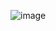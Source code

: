 ![image](https://user-images.githubusercontent.com/40704890/151688087-983487b4-e00e-479b-bb9d-62ca240eff63.png)


<!-- <div align="center">
<img src="https://user-images.githubusercontent.com/40704890/151688087-983487b4-e00e-479b-bb9d-62ca240eff63.png" width="700px" />
</div> -->